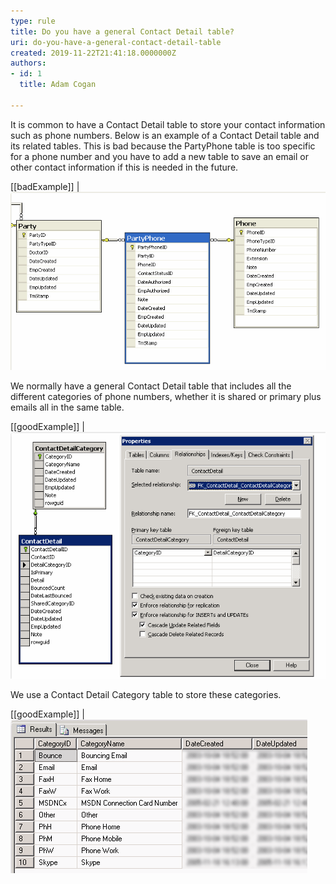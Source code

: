 ```yaml
---
type: rule
title: Do you have a general Contact Detail table?
uri: do-you-have-a-general-contact-detail-table
created: 2019-11-22T21:41:18.0000000Z
authors:
- id: 1
  title: Adam Cogan

---
```


It is common to have a Contact Detail table to store your contact information such as phone numbers. Below is an example of a Contact Detail table and its related tables. This is bad because the PartyPhone table is too specific for a phone number and you have to add a new table to save an email or other contact information if this is needed in the future.
 
[[badExample]]
| ![ Bad Example - A too specific Contact Detail table](ContactDetailTable_bad.png)

We normally have a general Contact Detail table that includes all the different categories of phone numbers, whether it is shared or primary plus emails all in the same table.

[[goodExample]]
| ![ Good Example - A general Contact Detail table](ContactDetailTable_good.png)

We use a Contact Detail Category table to store these categories.

[[goodExample]]
| ![ Good Example - Details of Contact Detail Category table](ContactDetailCategoryTable.png)
